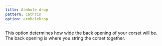 ```yaml
---
title: Armhole drop
pattern: cathrin
option: armholeDrop
---
```


This option determines how wide the back opening of your corset will be. The back opening is where you string the corset together.
